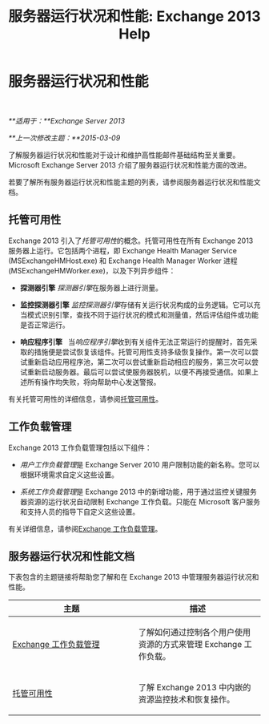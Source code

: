﻿---
title: '服务器运行状况和性能: Exchange 2013 Help'
TOCTitle: 服务器运行状况和性能
ms:assetid: 9d1fdec8-8273-4c71-88f1-b4edfd542c4f
ms:mtpsurl: https://technet.microsoft.com/zh-cn/library/JJ150551(v=EXCHG.150)
ms:contentKeyID: 50491225
ms.date: 01/11/2018
mtps_version: v=EXCHG.150
ms.translationtype: HT
---

# 服务器运行状况和性能

 

_**适用于：**Exchange Server 2013_

_**上一次修改主题：**2015-03-09_

了解服务器运行状况和性能对于设计和维护高性能邮件基础结构至关重要。Microsoft Exchange Server 2013 介绍了服务器运行状况和性能方面的改进。

若要了解所有服务器运行状况和性能主题的列表，请参阅服务器运行状况和性能文档。

## 托管可用性

Exchange 2013 引入了*托管可用性*的概念。托管可用性在所有 Exchange 2013 服务器上运行。它包括两个进程，即 Exchange Health Manager Service (MSExchangeHMHost.exe) 和 Exchange Health Manager Worker 进程 (MSExchangeHMWorker.exe)，以及下列异步组件：

  - **探测器引擎** *探测器引擎*在服务器上进行测量。

  - **监控探测器引擎** *监控探测器引擎*存储有关运行状况构成的业务逻辑。它可以充当模式识别引擎，查找不同于运行状况的模式和测量值，然后评估组件或功能是否正常运行。

  - **响应程序引擎**   当*响应程序引擎*收到有关组件无法正常运行的提醒时，首先采取的措施便是尝试恢复该组件。托管可用性支持多级恢复操作。第一次可以尝试重新启动应用程序池，第二次可以尝试重新启动相应的服务，第三次可以尝试重新启动服务器。最后可以尝试使服务器脱机，以便不再接受通信。如果上述所有操作均失败，将向帮助中心发送警报。

有关托管可用性的详细信息，请参阅[托管可用性](managed-availability-exchange-2013-help.md)。

## 工作负载管理

Exchange 2013 工作负载管理包括以下组件：

  - *用户工作负载管理*是 Exchange Server 2010 用户限制功能的新名称。您可以根据环境需求自定义这些设置。

  - *系统工作负载管理*是 Exchange 2013 中的新增功能，用于通过监控关键服务器资源的运行状况自动限制 Exchange 工作负载。只能在 Microsoft 客户服务和支持人员的指导下自定义这些设置。

有关详细信息，请参阅[Exchange 工作负载管理](exchange-workload-management-exchange-2013-help.md)。

## 服务器运行状况和性能文档

下表包含的主题链接将帮助您了解和在 Exchange 2013 中管理服务器运行状况和性能。


<table>
<colgroup>
<col style="width: 50%" />
<col style="width: 50%" />
</colgroup>
<thead>
<tr class="header">
<th>主题</th>
<th>描述</th>
</tr>
</thead>
<tbody>
<tr class="odd">
<td><p><a href="exchange-workload-management-exchange-2013-help.md">Exchange 工作负载管理</a></p></td>
<td><p>了解如何通过控制各个用户使用资源的方式来管理 Exchange 工作负载。</p></td>
</tr>
<tr class="even">
<td><p><a href="managed-availability-exchange-2013-help.md">托管可用性</a></p></td>
<td><p>了解 Exchange 2013 中内嵌的资源监控技术和恢复操作。</p></td>
</tr>
</tbody>
</table>


